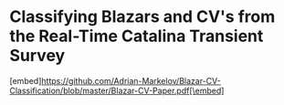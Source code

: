 # Classifying Blazars and CV's from the Real-Time Catalina Transient Survey
[embed]https://github.com/Adrian-Markelov/Blazar-CV-Classification/blob/master/Blazar-CV-Paper.pdf[\embed]


